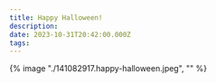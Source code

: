 ```yaml
---
title: Happy Halloween!
description: 
date: 2023-10-31T20:42:00.000Z
tags: 
---
```

{% image "./141082917.happy-halloween.jpeg", "" %}